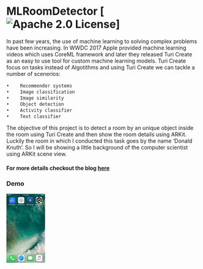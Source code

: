 # MLRoomDetector [![Apache 2.0 License](https://img.shields.io/badge/license-Apache%202.0-blue.svg?style=flat)] 

In past few years, the use of machine learning to solving complex problems have been increasing. In WWDC 2017 Apple provided machine learning videos which uses CoreML framework and later they released Turi Create as an easy to use tool for custom machine learning models. Turi Create focus on tasks instead of Algotithms and using Turi Create we can tackle a number of scenerios:

    •    Recommender systems
    •    Image classification
    •    Image similarity
    •    Object detection
    •    Activity classifier
    •    Text classifier
    
The objective of this project is to detect a room by an unique object inside the room using Turi Create and then show the room details using ARKit. Luckily the room in which I conducted this task goes by the name ‘Donald Knuth’. So I will be showing a little background of the computer scientist using ARKit scene view.

#### For more details checkout the blog <a href="https://blog.talentica.com/2018/03/14/object-detection-with-turi-create-augmentation-using-arkit/" target="_blank">here</a> 

### Demo

<img src="/gifs/demo.gif" width="20%">
